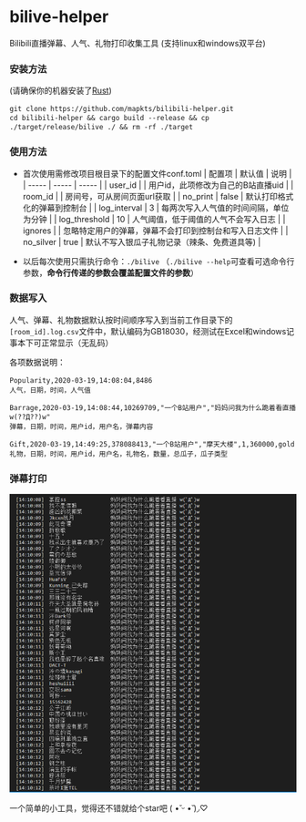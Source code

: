 # bilive-helper
Bilibili直播弹幕、人气、礼物打印收集工具 (支持linux和windows双平台)

### 安装方法
(请确保你的机器安装了[Rust](https://www.rust-lang.org/tools/install))
```
git clone https://github.com/mapkts/bilibili-helper.git
cd bilibili-helper && cargo build --release && cp ./target/release/bilive ./ && rm -rf ./target
```

### 使用方法
* 首次使用需修改项目根目录下的配置文件conf.toml
| 配置项 | 默认值 | 说明 |
| ----- | ----- | ----- |
| user_id | | 用户id，此项修改为自己的B站直播uid |
| room_id | | 房间号，可从房间页面url获取 |
| no_print | false | 默认打印格式化的弹幕到控制台 |
| log_interval | 3 | 每两次写入人气值的时间间隔，单位为分钟 |
| log_threshold | 10 | 人气阈值，低于阈值的人气不会写入日志 |
| ignores | | 忽略特定用户的弹幕，弹幕不会打印到控制台和写入日志文件 |
| no_silver | true | 默认不写入银瓜子礼物记录（辣条、免费道具等) |

* 以后每次使用只需执行命令：`./bilive`
（`./bilive --help`可查看可选命令行参数，**命令行传递的参数会覆盖配置文件的参数**）

### 数据写入
人气、弹幕、礼物数据默认按时间顺序写入到当前工作目录下的`[room_id].log.csv`文件中，默认编码为GB18030，经测试在Excel和windows记事本下可正常显示（无乱码）

各项数据说明：
```
Popularity,2020-03-19,14:08:04,8486
人气，日期，时间，人气值
```
```
Barrage,2020-03-19,14:08:44,10269709,"一个B站用户","妈妈问我为什么跪着看直播 w(??Д??)w"
弹幕，日期，时间，用户id，用户名，弹幕内容
```
```
Gift,2020-03-19,14:49:25,378088413,"一个B站用户","摩天大楼",1,360000,gold
礼物，日期，时间，用户id，用户名，礼物名，数量，总瓜子，瓜子类型
```

### 弹幕打印
![Screenshot](https://github.com/mapkts/bilibili-helper/raw/master/demo/screenshot.png)


一个简单的小工具，觉得还不错就给个star吧 (  •̆ ᵕ •̆ )◞♡